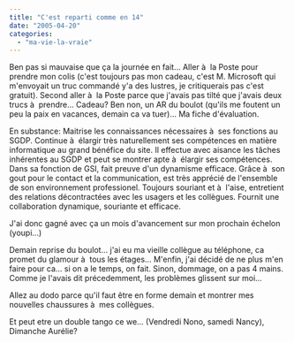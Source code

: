 ```yaml
---
title: "C'est reparti comme en 14"
date: "2005-04-20"
categories: 
  - "ma-vie-la-vraie"
---
```


Ben pas si mauvaise que ça la journée en fait... Aller à  la Poste pour prendre mon colis (c'est toujours pas mon cadeau, c'est M. Microsoft qui m'envoyait un truc commandé y'a des lustres, je critiquerais pas c'est gratuit). Second aller à  la Poste parce que j'avais pas tilté que j'avais deux trucs à  prendre... Cadeau? Ben non, un AR du boulot (qu'ils me foutent un peu la paix en vacances, demain ca va tuer)... Ma fiche d'évaluation.

En substance: Maitrise les connaissances nécessaires à  ses fonctions au SGDP. Continue à  élargir très naturellement ses compétences en matière informatique au grand bénéfice du site. Il effectue avec aisance les tâches inhérentes au SGDP et peut se montrer apte à  élargir ses compétences. Dans sa fonction de GSI, fait preuve d'un dynamisme efficace. Grâce à  son gout pour le contact et la communication, est très apprécié de l'ensemble de son environnement professionel. Toujours souriant et à  l'aise, entretient des relations décontractées avec les usagers et les collègues. Fournit une collaboration dynamique, souriante et efficace.

J'ai donc gagné avec ça un mois d'avancement sur mon prochain échelon (youpi...)

Demain reprise du boulot... j'ai eu ma vieille collègue au téléphone, ca promet du glamour à  tous les étages... M'enfin, j'ai décidé de ne plus m'en faire pour ca... si on a le temps, on fait. Sinon, dommage, on a pas 4 mains. Comme je l'avais dit précedemment, les problèmes glissent sur moi...

Allez au dodo parce qu'il faut être en forme demain et montrer mes nouvelles chaussures à  mes collègues.

Et peut etre un double tango ce we... (Vendredi Nono, samedi Nancy), Dimanche Aurélie?

